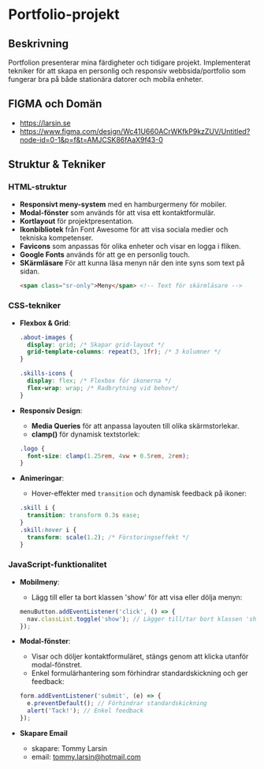 # Portfolio-projekt


## Beskrivning
Portfolion presenterar mina färdigheter och tidigare projekt. Implementerat tekniker för att skapa en personlig och responsiv webbsida/portfolio som fungerar bra på både stationära datorer och mobila enheter.

## FIGMA och Domän

- https://larsin.se
- https://www.figma.com/design/Wc41U660ACrWKfkP9kzZUV/Untitled?node-id=0-1&p=f&t=AMJCSK86fAaX9f43-0

## Struktur & Tekniker
### HTML-struktur
- **Responsivt meny-system** med en hamburgermeny för mobiler.
- **Modal-fönster** som används för att visa ett kontaktformulär.
- **Kortlayout** för projektpresentation.
- **Ikonbibliotek** från Font Awesome för att visa sociala medier och tekniska kompetenser.
- **Favicons** som anpassas för olika enheter och visar en logga i fliken.
- **Google Fonts** används för att ge en personlig touch.
- **SKärmläsare** För att kunna läsa menyn när den inte syns som text på sidan.
    ```html
    <span class="sr-only">Meny</span> <!-- Text för skärmläsare -->
### CSS-tekniker
- **Flexbox & Grid**:
    ```css
    .about-images {
      display: grid; /* Skapar grid-layout */
      grid-template-columns: repeat(3, 1fr); /* 3 kolumner */
    }

    .skills-icons {
      display: flex; /* Flexbox för ikonerna */
      flex-wrap: wrap; /* Radbrytning vid behov*/
    }
    ```

- **Responsiv Design**:
    - **Media Queries** för att anpassa layouten till olika skärmstorlekar.
    - **clamp()** för dynamisk textstorlek:
    ```css
    .logo {
      font-size: clamp(1.25rem, 4vw + 0.5rem, 2rem);
    }
    ```

- **Animeringar**:
    - Hover-effekter med `transition` och dynamisk feedback på ikoner:
    ```css
    .skill i {
      transition: transform 0.3s ease;
    }
    .skill:hover i {
      transform: scale(1.2); /* Förstoringseffekt */
    }
    ```

### JavaScript-funktionalitet
- **Mobilmeny**:
    - Lägg till eller ta bort klassen 'show' för att visa eller dölja menyn:
    ```javascript
    menuButton.addEventListener('click', () => {
      nav.classList.toggle('show'); // Lägger till/tar bort klassen 'show'
    });
    ```

- **Modal-fönster**:
    - Visar och döljer kontaktformuläret, stängs genom att klicka utanför modal-fönstret.
    - Enkel formulärhantering som förhindrar standardskickning och ger feedback:
    ```javascript
    form.addEventListener('submit', (e) => {
      e.preventDefault(); // Förhindrar standardskickning
      alert('Tack!'); // Enkel feedback
    });

- **Skapare Email**
    - skapare: Tommy Larsin
    - email: tommy.larsin@hotmail.com